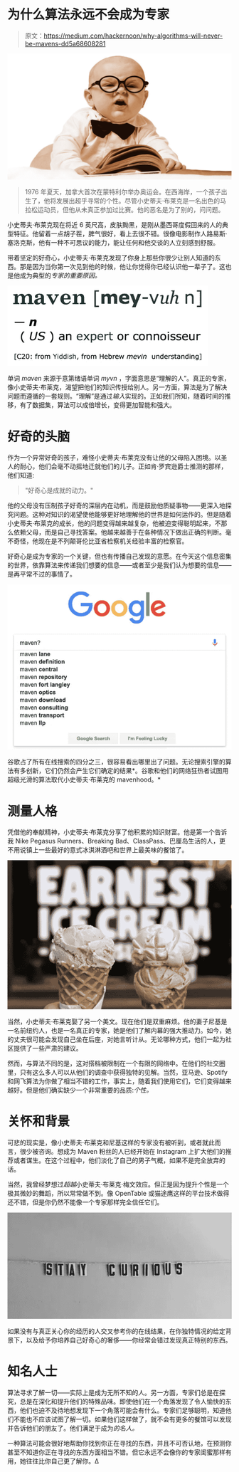 # 为什么算法永远不会成为专家

> 原文：<https://medium.com/hackernoon/why-algorithms-will-never-be-mavens-dd5a68608281>

![](img/17759219621fb85fbc7174498ee3f7c6.png)

> 1976 年夏天，加拿大首次在蒙特利尔举办奥运会。在西海岸，一个孩子出生了，他将发展出超乎寻常的个性。尽管小史蒂夫·布莱克是一名出色的马拉松运动员，但他从未真正参加过比赛。他的恶名是为了别的，问问题。

小史蒂夫·布莱克现在将近 6 英尺高，皮肤黝黑，是刚从墨西哥度假回来的人的典型特征。他留着一点胡子茬，脾气很好，看上去很不错。很像电影制作人路易斯·塞洛克斯，他有一种不可思议的能力，能让任何和他交谈的人立刻感到舒服。

带着坚定的好奇心，小史蒂夫·布莱克发现了你身上那些你很少让别人知道的东西。那是因为当你第一次见到他的时候，他让你觉得你已经认识他一辈子了。这也是他成为典型的*专家的重要原因。*

![](img/803864f3663af37d8e9becd0ce48809d.png)

单词 *maven* 来源于意第绪语单词 *myvn* ，字面意思是“理解的人”。真正的专家，像小史蒂夫·布莱克，渴望把他们的知识传授给别人。另一方面，算法是为了解决问题而遵循的一套规则。“理解”是通过*输入*实现的。正如我们所知，随着时间的推移，有了数据集，算法可以成倍增长，变得更加智能和强大。

# 好奇的头脑

作为一个异常好奇的孩子，难怪小史蒂夫·布莱克没有让他的父母陷入困境。以圣人的耐心，他们会毫不动摇地迁就他们的儿子。正如肯·罗宾逊爵士推测的那样，他们知道:

> "好奇心是成就的动力。"

他的父母没有压制孩子好奇的深层内在动机，而是鼓励他质疑事物——更深入地探究问题。这种对知识的渴望使他能够更好地理解他的世界是如何运作的。但是随着小史蒂夫·布莱克的成长，他的问题变得越来越复杂，他被迫变得聪明起来，不那么依赖父母，而是自己寻找答案。他越来越善于在各种情况下做出正确的判断。毫不奇怪，他现在是不列颠哥伦比亚省检察机关经验丰富的检察官。

好奇心是成为专家的一个关键，但也有传播自己发现的意愿。在今天这个信息密集的世界，依靠算法来传递我们想要的信息——或者至少是我们认为想要的信息——是再平常不过的事情了。

![](img/67f023c514a00bff70986714fd14e8bf.png)

谷歌占了所有在线搜索的四分之三，很容易看出哪里出了问题。无论搜索引擎的算法有多创新，它们仍然会产生它们确定的结果*。谷歌和他们的网络狂热者试图用超级光滑的算法取代小史蒂夫·布莱克的 mavenhood。*

# 测量人格

凭借他的奉献精神，小史蒂夫·布莱克分享了他积累的知识财富。他是第一个告诉我 Nike Pegasus Runners、Breaking Bad、ClassPass、巴厘岛生活的人，更不用说镇上一些最好的意式冰淇淋酒吧和世界上最美味的餐馆了。

![](img/e264014701943c27684a7059bcfaf1dd.png)

当然，小史蒂夫·布莱克娶了另一个美文。现在他们是双重麻烦。他的妻子尼基是一名前纽约人，也是一名真正的专家，她是他们了解内幕的强大推动力。如今，她的丈夫很可能会发现自己坐在后座，对她言听计从。无论哪种方式，他们一起为社区提供了一些严肃的建议。

然而，与算法不同的是，这对搭档被限制在一个有限的网络中。在他们的社交圈里，只有这么多人可以从他们的调查中获得独特的见解。当然，亚马逊、Spotify 和网飞算法为你做了相当不错的工作，事实上，随着我们使用它们，它们变得越来越好。但是他们确实缺少一个非常重要的品质:*个性。*

# 关怀和背景

可悲的现实是，像小史蒂夫·布莱克和尼基这样的专家没有被听到，或者就此而言，很少被咨询。想成为 Maven 粉丝的人已经开始在 Instagram 上扩大他们的推荐或者谋生。在这个过程中，他们淡化了自己的男子气概，如果不是完全放弃的话。

当然，我曾经梦想过*超越*小史蒂夫·布莱克·梅文效应。但正是因为提升个性是一个极其微妙的舞蹈，所以常常做不到。像 OpenTable 或猫途鹰这样的平台技术做得还不错，但是你仍然不能像一个专家那样完全信任它们。

![](img/a1155033598e9261e2ffc60fe4c5d9bf.png)

如果没有与真正关心你的经历的人交叉参考你的在线结果，在你独特情况的给定背景下，以及给予你培养自己好奇心的奢侈——你经常会错过发现真正特别的东西。

# 知名人士

算法寻求了解一切——实际上是成为无所不知的人。另一方面，专家们总是在探究，总是在深化和提升他们的特殊品味。即使他们在一个角落发现了令人愉快的东西，他们也迫不及待地想发现下一个角落可能会有什么。专家们足够聪明，知道他们不能也不应该试图了解一切。如果他们这样做了，就不会有更多的餐馆可以发现并告诉他们的朋友了。他们满足于成为*的名人。*

一种算法可能会很好地帮助你找到你正在寻找的东西，并且不可否认地，在预测你甚至不知道你正在寻找的东西方面相当不错。但它永远不会像你的专家闺蜜那样有用，她往往比你自己更了解你。∆